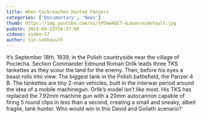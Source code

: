 ```yaml
---
title: When Cockroaches Hunted Panzers
categories: ['Documentary', 'News']
thumb: https://img.youtube.com/vi/tPO4eHQCT-A/maxresdefault.jpg
pudate: 2023-09-22T16:37:08
videos: video-17
author: tin-sokhavuth
---
```

<!--src/content/posts/post-17.md-->

It’s September 18th, 1939, in the Polish countryside near the village of Pociecha. Section Commander Edmund Roman Orlik leads three TKS tankettes as they scour the land for the enemy. Then, before his eyes a beast rolls into view. The biggest tank in the Polish battlefield, the Panzer 4 B. The tankettes are tiny 2-man vehicles, built in the interwar period around the idea of a mobile machinegun. Orlik’s model isn’t like most. His TKS has replaced the 7.92mm machine gun with a 20mm autocannon capable of firing 5 round clips in less than a second, creating a small and sneaky, albeit fragile, tank hunter. Who would win in this David and Goliath scenario?
